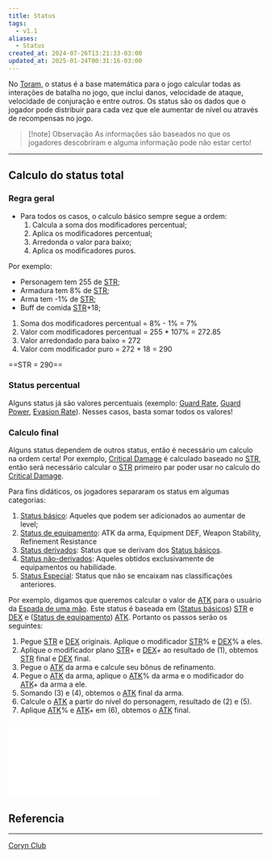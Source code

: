 ```yaml
---
title: Status
tags:
  - v1.1
aliases:
  - Status
created_at: 2024-07-26T13:21:33-03:00
updated_at: 2025-01-24T00:31:16-03:00
---
```


No [Toram](content/entrada/2024/07/26/Toram.md), o status é a base matemática para o jogo calcular todas as interações de batalha no jogo, que inclui danos, velocidade de ataque, velocidade de conjuração e entre outros. Os status são os dados que o jogador pode distribuir para cada vez que ele aumentar de nível ou através de recompensas no jogo.

> [!note] Observação
> As informações são baseados no que os jogadores descobriram e alguma informação pode não estar certo!

---

## Calculo do status total
### Regra geral

 - Para todos os casos, o calculo básico sempre segue a ordem: 
	1. Calcula a soma dos modificadores percentual;
	2. Aplica os modificadores percentual;
	3. Arredonda o valor para baixo;
	4. Aplica os modificadores puros.

Por exemplo:
 - Personagem tem 255 de [STR](content/entrada/2024/07/26/Toram_STR.md);
 - Armadura tem 8% de [STR](content/entrada/2024/07/26/Toram_STR.md);
 - Arma tem -1% de [STR](content/entrada/2024/07/26/Toram_STR.md);
 - Buff de comida [STR](content/entrada/2024/07/26/Toram_STR.md)+18;

1. Soma dos modificadores percentual = 8% - 1% = 7%
2. Valor com modificadores percentual = 255 * 107% = 272.85
3. Valor arredondado para baixo = 272
4. Valor com modificador puro = 272 + 18 = 290

==STR = 290==

### Status percentual

Alguns status já são valores percentuais (exemplo: [Guard Rate](content/entrada/2024/07/09/Toram_Guard_Rate.md), [Guard Power](content/entrada/2024/07/09/Toram_Guard_Power.md), [Evasion Rate](content/entrada/2024/07/09/Toram_Evasion_Rate.md)). Nesses casos, basta somar todos os valores!

### Calculo final

Alguns status dependem de outros status, então é necessário um calculo na ordem certa! Por exemplo, [Critical Damage](content/entrada/2024/07/09/Toram_Critical_Damage.md) é calculado baseado no [STR](content/entrada/2024/07/26/Toram_STR.md), então será necessário calcular o [STR](content/entrada/2024/07/26/Toram_STR.md) primeiro par poder usar no calculo do [Critical Damage](content/entrada/2024/07/09/Toram_Critical_Damage.md).  

Para fins didáticos, os jogadores separaram os status em algumas categorias:
1. [Status básico](content/entrada/2024/07/26/Toram_Status_basico.md): Aqueles que podem ser adicionados ao aumentar de level;
2. [Status de equipamento](content/entrada/2024/07/09/Toram_Status_de_equipamento.md): ATK da arma, Equipment DEF, Weapon Stability, Refinement Resistance
3. [Status derivados](content/entrada/2024/07/09/Toram_Status_derivados.md): Status que se derivam dos [Status básicos](content/entrada/2024/07/26/Toram_Status_basico.md).
4. [Status não-derivados](content/entrada/2024/07/09/Toram_Status%20não-derivados.md): Aqueles obtidos exclusivamente de equipamentos ou habilidade.
5. [Status Especial](content/entrada/2024/07/09/Toram_Status_Especial.md): Status que não se encaixam nas classificações anteriores.

Por exemplo, digamos que queremos calcular o valor de [ATK](content/entrada/2024/07/09/Toram_ATK.md) para o usuário da [Espada de uma mão](content/entrada/2024/07/12/Toram_One_Handed_Sword.md). Este status é baseada em ([Status básicos](content/entrada/2024/07/26/Toram_Status_basico.md)) [STR](content/entrada/2024/07/26/Toram_STR.md) e [DEX](content/entrada/2024/07/09/Toram_DEX.md) e ([Status de equipamento](content/entrada/2024/07/09/Toram_Status_de_equipamento.md)) [ATK](content/entrada/2024/07/09/Toram_ATK.md). Portanto os passos serão os seguintes:
1. Pegue [STR](content/entrada/2024/07/26/Toram_STR.md) e [DEX](content/entrada/2024/07/09/Toram_DEX.md) originais. Aplique o modificador [STR](content/entrada/2024/07/26/Toram_STR.md)% e [DEX](content/entrada/2024/07/09/Toram_DEX.md)% a eles.
2. Aplique o modificador plano [STR](content/entrada/2024/07/26/Toram_STR.md)+ e [DEX](content/entrada/2024/07/09/Toram_DEX.md)+ ao resultado de (1), obtemos [STR](content/entrada/2024/07/26/Toram_STR.md) final e [DEX](content/entrada/2024/07/09/Toram_DEX.md) final.
3. Pegue o [ATK](content/entrada/2024/07/09/Toram_ATK.md) da arma e calcule seu bônus de refinamento.
4. Pegue o [ATK](content/entrada/2024/07/09/Toram_ATK.md) da arma, aplique o [ATK](content/entrada/2024/07/09/Toram_ATK.md)% da arma e o modificador do [ATK](content/entrada/2024/07/09/Toram_ATK.md)+ da arma a ele.
5. Somando (3) e (4), obtemos o [ATK](content/entrada/2024/07/09/Toram_ATK.md) final da arma.
6. Calcule o [ATK](content/entrada/2024/07/09/Toram_ATK.md) a partir do nível do personagem, resultado de (2) e (5).
7. Aplique [ATK](content/entrada/2024/07/09/Toram_ATK.md)% e [ATK](content/entrada/2024/07/09/Toram_ATK.md)+ em (6), obtemos o [ATK](content/entrada/2024/07/09/Toram_ATK.md) final.

![Toram_status.excalidraw](../../../../../_excalidraw/Toram_status.excalidraw.md)

## Referencia
---
[Coryn Club](https://coryn.club/guide.php?key=status)


